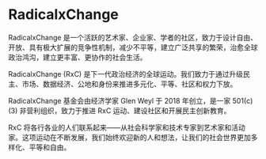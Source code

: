 # RadicalxChange

RadicalxChange 是一个活跃的艺术家、企业家、学者的社区，致力于设计自由、开放、具有极大扩展的竞争性机制，减少不平等，建立广泛共享的繁荣，治愈全球政治鸿沟，建立更丰富、更协作的社会生活。

RadicalxChange (RxC) 是下一代政治经济的全球运动。我们致力于通过升级民主、市场、数据经济、公地和身份来推进多元化、平等、社区和权力下放。

RadicalxChange 基金会由经济学家 Glen Weyl 于 2018 年创立，是一家 501(c)(3) 非营利组织，致力于推进 RxC 运动、建设社区和开展民主创新教育。

RxC 将各行各业的人们联系起来——从社会科学家和技术专家到艺术家和活动家。这项运动在不断发展，我们始终欢迎新的人和想法，让我们的社会世界更加多样化、平等和自由。
